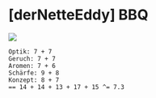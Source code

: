 # \[derNetteEddy\] BBQ

![](https://farm5.staticflickr.com/4860/31664773457_b3838fdc26_b.jpg)

```text
Optik: 7 + 7
Geruch: 7 + 7
Aromen: 7 + 6 
Schärfe: 9 + 8
Konzept: 8 + 7
== 14 + 14 + 13 + 17 + 15 ^= 7.3
```

